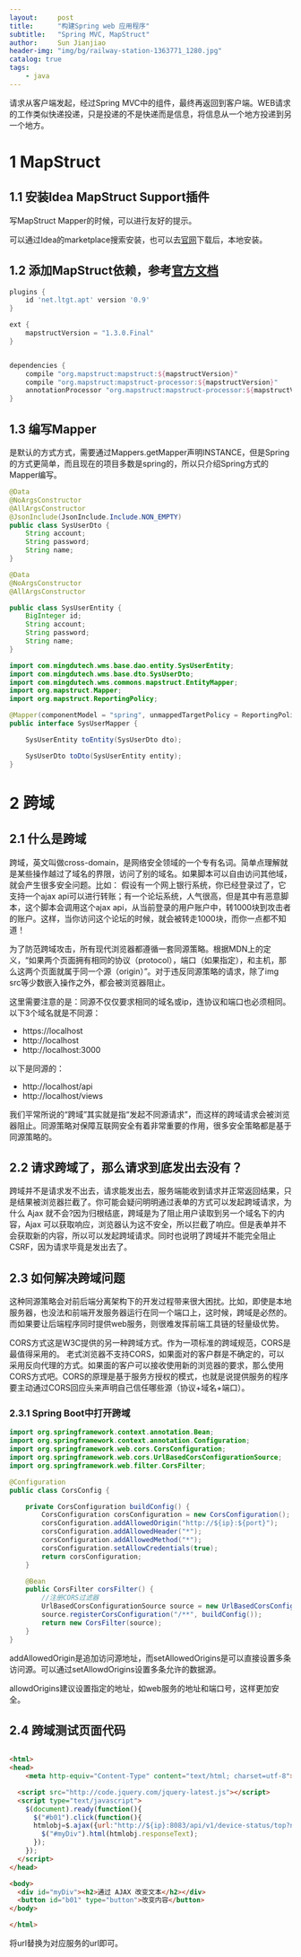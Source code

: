 ```yaml
---
layout:     post
title:      "构建Spring web 应用程序"
subtitle:   "Spring MVC, MapStruct"
author:     Sun Jianjiao
header-img: "img/bg/railway-station-1363771_1280.jpg"
catalog: true
tags:
    - java
---
```


请求从客户端发起，经过Spring MVC中的组件，最终再返回到客户端。WEB请求的工作类似快递投递，只是投递的不是快递而是信息，将信息从一个地方投递到另一个地方。

# 1 MapStruct

## 1.1 安装Idea MapStruct Support插件

写MapStruct Mapper的时候，可以进行友好的提示。

可以通过Idea的marketplace搜索安装，也可以去[官网](https://plugins.jetbrains.com/plugin/10036-mapstruct-support/versions)下载后，本地安装。

## 1.2 添加MapStruct依赖，参考[官方文档](http://mapstruct.org/documentation/installation/#gradle)

```Groovy
plugins {
    id 'net.ltgt.apt' version '0.9'
}

ext {
    mapstructVersion = "1.3.0.Final"
}


dependencies {
    compile "org.mapstruct:mapstruct:${mapstructVersion}"
    compile "org.mapstruct:mapstruct-processor:${mapstructVersion}"
    annotationProcessor "org.mapstruct:mapstruct-processor:${mapstructVersion}"
}
```

## 1.3 编写Mapper

是默认的方式方式，需要通过Mappers.getMapper声明INSTANCE，但是Spring的方式更简单，而且现在的项目多数是spring的，所以只介绍Spring方式的Mapper编写。

```Java
@Data
@NoArgsConstructor
@AllArgsConstructor
@JsonInclude(JsonInclude.Include.NON_EMPTY)
public class SysUserDto {
    String account;
    String password;
    String name;
}
```

```java
@Data
@NoArgsConstructor
@AllArgsConstructor

public class SysUserEntity {
    BigInteger id;
    String account;
    String password;
    String name;
}
```

```Java
import com.mingdutech.wms.base.dao.entity.SysUserEntity;
import com.mingdutech.wms.base.dto.SysUserDto;
import com.mingdutech.wms.commons.mapstruct.EntityMapper;
import org.mapstruct.Mapper;
import org.mapstruct.ReportingPolicy;

@Mapper(componentModel = "spring", unmappedTargetPolicy = ReportingPolicy.IGNORE)
public interface SysUserMapper {

    SysUserEntity toEntity(SysUserDto dto);

    SysUserDto toDto(SysUserEntity entity);
}
```

# 2 跨域

## 2.1 什么是跨域

跨域，英文叫做cross-domain，是网络安全领域的一个专有名词。简单点理解就是某些操作越过了域名的界限，访问了别的域名。如果脚本可以自由访问其他域，就会产生很多安全问题。比如：
假设有一个网上银行系统，你已经登录过了，它支持一个ajax api可以进行转账；有一个论坛系统，人气很高，但是其中有恶意脚本，这个脚本会调用这个ajax api，从当前登录的用户账户中，转1000块到攻击者的账户。这样，当你访问这个论坛的时候，就会被转走1000块，而你一点都不知道！

为了防范跨域攻击，所有现代浏览器都遵循一套同源策略。根据MDN上的定义，“如果两个页面拥有相同的协议（protocol），端口（如果指定），和主机，那么这两个页面就属于同一个源（origin）”。对于违反同源策略的请求，除了img src等少数嵌入操作之外，都会被浏览器阻止。

这里需要注意的是：同源不仅仅要求相同的域名或ip，连协议和端口也必须相同。以下3个域名就是不同源：

- https://localhost
- http://localhost
- http://localhost:3000

以下是同源的：

- http://localhost/api
- http://localhost/views

我们平常所说的“跨域”其实就是指“发起不同源请求”，而这样的跨域请求会被浏览器阻止。同源策略对保障互联网安全有着非常重要的作用，很多安全策略都是基于同源策略的。

## 2.2 请求跨域了，那么请求到底发出去没有？ 

跨域并不是请求发不出去，请求能发出去，服务端能收到请求并正常返回结果，只是结果被浏览器拦截了。你可能会疑问明明通过表单的方式可以发起跨域请求，为什么 Ajax 就不会?因为归根结底，跨域是为了阻止用户读取到另一个域名下的内容，Ajax 可以获取响应，浏览器认为这不安全，所以拦截了响应。但是表单并不会获取新的内容，所以可以发起跨域请求。同时也说明了跨域并不能完全阻止 CSRF，因为请求毕竟是发出去了。

## 2.3 如何解决跨域问题

这种同源策略会对前后端分离架构下的开发过程带来很大困扰。比如，即使是本地服务器，也没法和前端开发服务器运行在同一个端口上，这时候，跨域是必然的。而如果要让后端程序同时提供web服务，则很难发挥前端工具链的轻量级优势。

CORS方式这是W3C提供的另一种跨域方式。作为一项标准的跨域规范，CORS是最值得采用的。 老式浏览器不支持CORS，如果面对的客户群是不确定的，可以采用反向代理的方式。如果面的客户可以接收使用新的浏览器的要求，那么使用CORS方式吧。CORS的原理是基于服务方授权的模式，也就是说提供服务的程序要主动通过CORS回应头来声明自己信任哪些源（协议+域名+端口）。

### 2.3.1 Spring Boot中打开跨域

```java
import org.springframework.context.annotation.Bean;
import org.springframework.context.annotation.Configuration;
import org.springframework.web.cors.CorsConfiguration;
import org.springframework.web.cors.UrlBasedCorsConfigurationSource;
import org.springframework.web.filter.CorsFilter;

@Configuration
public class CorsConfig {

    private CorsConfiguration buildConfig() {
        CorsConfiguration corsConfiguration = new CorsConfiguration();
        corsConfiguration.addAllowedOrigin("http://${ip}:${port}");       //允许指定域名使用，也可以设置为*，允许所有地址，但是不安全
        corsConfiguration.addAllowedHeader("*");                          //允许任何头
        corsConfiguration.addAllowedMethod("*");                          //允许任何方法
        corsConfiguration.setAllowCredentials(true);
        return corsConfiguration;
    }

    @Bean
    public CorsFilter corsFilter() {
        //注册CORS过滤器
        UrlBasedCorsConfigurationSource source = new UrlBasedCorsConfigurationSource();
        source.registerCorsConfiguration("/**", buildConfig());
        return new CorsFilter(source);
    }
}
```

addAllowedOrigin是追加访问源地址，而setAllowedOrigins是可以直接设置多条访问源。可以通过setAllowdOrigins设置多条允许的数据源。

allowdOrigins建议设置指定的地址，如web服务的地址和端口号，这样更加安全。

## 2.4 跨域测试页面代码

```html

<html>
<head>
    <meta http-equiv="Content-Type" content="text/html; charset=utf-8">

  <script src="http://code.jquery.com/jquery-latest.js"></script>
  <script type="text/javascript">
    $(document).ready(function(){
      $("#b01").click(function(){
      htmlobj=$.ajax({url:"http://${ip}:8083/api/v1/device-status/top?n=4",async:false});
        $("#myDiv").html(htmlobj.responseText);
      });
    });
  </script>
</head>

<body> 
  <div id="myDiv"><h2>通过 AJAX 改变文本</h2></div>
  <button id="b01" type="button">改变内容</button>
</body>

</html>
```

将url替换为对应服务的url即可。